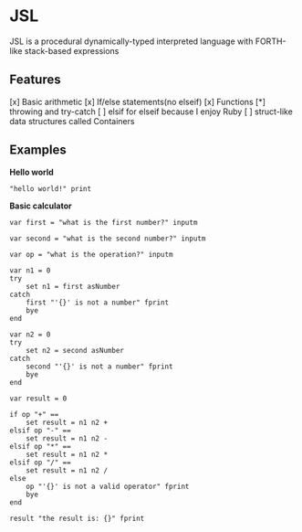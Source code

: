# JSL

JSL is a procedural dynamically-typed interpreted language with FORTH-like stack-based expressions

## Features

[x] Basic arithmetic
[x] If/else statements(no elseif)
[x] Functions
[*] throwing and try-catch
[ ] elsif for elseif because I enjoy Ruby
[ ] struct-like data structures called Containers

## Examples

**Hello world**
```
"hello world!" print
```

**Basic calculator**
```
var first = "what is the first number?" inputm

var second = "what is the second number?" inputm

var op = "what is the operation?" inputm

var n1 = 0
try
    set n1 = first asNumber
catch
    first "'{}' is not a number" fprint
    bye
end

var n2 = 0
try
    set n2 = second asNumber
catch
    second "'{}' is not a number" fprint
    bye
end

var result = 0

if op "+" ==
    set result = n1 n2 +
elsif op "-" ==
    set result = n1 n2 -
elsif op "*" ==
    set result = n1 n2 *
elsif op "/" ==
    set result = n1 n2 /
else
    op "'{}' is not a valid operator" fprint
    bye
end

result "the result is: {}" fprint
```
